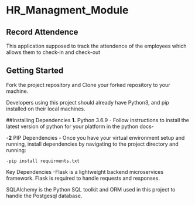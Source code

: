 # HR_Managment_Module
## Record Attendence 
This application supposed to track the attendence of the employees which allows them to check-in and check-out 

## Getting Started
Fork the project repository and Clone your forked repository to your machine.

Developers using this project should already have Python3, and pip installed on their local machines.

##Installing Dependencies
**1.** Python 3.6.9 - Follow instructions to install the latest version of python for your platform in the python docs-

-**2** PIP Dependencies - Once you have your virtual environment setup and running, install dependencies by navigating to the project directory and running:

    -pip install requirments.txt
Key Dependencies
 -Flask is a lightweight backend microservices framework. Flask is required to handle requests and responses.

   SQLAlchemy is the Python SQL toolkit and ORM used in this project to handle the Postgesql database.

